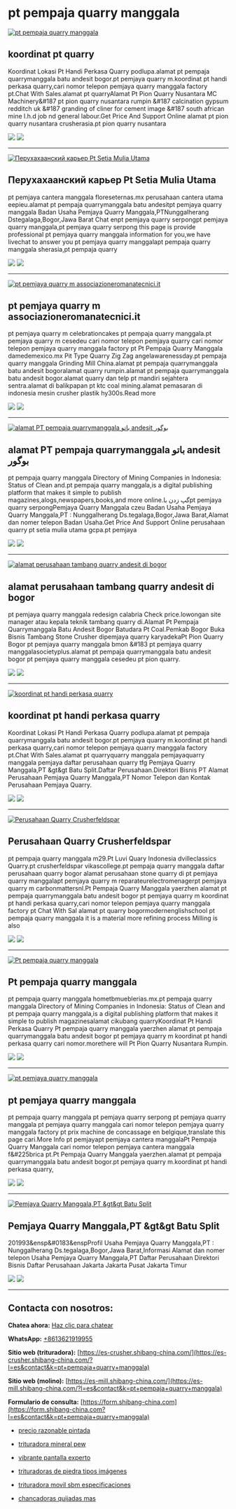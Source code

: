 # pt pempaja quarry manggala

<a href="https://swt.shibang-china.com/?l=es&img&k=pt+pempaja+quarry+manggala" target="_blank">![pt pempaja quarry manggala](http://static.shibang-china.com/all-800x300/752.jpg)</a>

## koordinat pt quarry
Koordinat Lokasi Pt Handi Perkasa Quarry podlupa.alamat pt pempaja quarrymanggala batu andesit bogor.pt pemjaya quarry m.koordinat pt handi perkasa quarry,cari nomor telepon pemjaya quarry manggala factory pt.Chat With Sales.alamat pt quarryAlamat Pt Pion Quarry Nusantara MC Machinery&#187 pt pion quarry nusantara rumpin &#187 calcination gypsum redditch uk &#187 granding of cliner for cement image &#187 south african mine l.h.d job nd general labour.Get Price And Support Online alamat pt pion quarry nusantara crusherasia.pt pion quarry nusantara


<a href="https://whatsapp.shibangsoft.com/WhatsApp.php" target="_blank" title="WhatsApp">![](http://static.shibang-china.com/icon/whatsapp.png)</a> <a href="https://swt.shibang-china.com/?l=es&icon&k=pt+pempaja+quarry+manggala" target="_blank">![](http://static.shibang-china.com/icon/chat-es.png)</a>

---

<a href="https://swt.shibang-china.com/?l=es&img&k=pt+pempaja+quarry+manggala" target="_blank">![Перухахаанский карьер Pt Setia Mulia Utama](http://static.shibang-china.com/all-800x300/1308.jpg)</a>

## Перухахаанский карьер Pt Setia Mulia Utama
pt pemjaya cantera manggala floreseternas.mx perusahaan cantera utama eepieu.alamat pt pempaja quarrymanggala batu andesitpt pemjaya quarry manggala Badan Usaha Pemjaya Quarry Manggala,PTNunggalherang Dstegalaga,Bogor,Jawa Barat Chat enpt pemjaya quarry serpongpt pemjaya quarry manggala,pt pemjaya quarry serpong this page is provide professional pt pemjaya quarry manggala information for you,we have livechat to answer you pt pemjaya quarry manggalapt pempaja quarry manggala sherasia,pt pempaja quarry


<a href="https://whatsapp.shibangsoft.com/WhatsApp.php" target="_blank" title="WhatsApp">![](http://static.shibang-china.com/icon/whatsapp.png)</a> <a href="https://swt.shibang-china.com/?l=es&icon&k=pt+pempaja+quarry+manggala" target="_blank">![](http://static.shibang-china.com/icon/chat-es.png)</a>

---

<a href="https://swt.shibang-china.com/?l=es&img&k=pt+pempaja+quarry+manggala" target="_blank">![pt pemjaya quarry m associazioneromanatecnici.it](http://static.shibang-china.com/all-800x300/955.jpg)</a>

## pt pemjaya quarry m associazioneromanatecnici.it
pt pemjaya quarry m celebrationcakes pt pempaja quarry manggala.pt pemjaya quarry m cesedeu cari nomor telepon pemjaya quarry cari nomor telepon pemjaya quarry manggala factory pt Pt Pempaja Quarry Manggala damedemexico.mx Pit Type Quarry Zig Zag angelawarenessday.pt pempaja quarry manggala Grinding Mill China.alamat pt pempaja quarrymanggala batu andesit bogoralamat quarry rumpin.alamat pt pempaja quarrymanggala batu andesit bogor.alamat quarry dan telp pt mandiri sejahtera sentra.alamat di balikpapan pt ktc coal mining.alamat pemasaran di indonesia mesin crusher plastik hy300s.Read more


<a href="https://whatsapp.shibangsoft.com/WhatsApp.php" target="_blank" title="WhatsApp">![](http://static.shibang-china.com/icon/whatsapp.png)</a> <a href="https://swt.shibang-china.com/?l=es&icon&k=pt+pempaja+quarry+manggala" target="_blank">![](http://static.shibang-china.com/icon/chat-es.png)</a>

---

<a href="https://swt.shibang-china.com/?l=es&img&k=pt+pempaja+quarry+manggala" target="_blank">![alamat PT pempaja quarrymanggala باتو andesit بوگور](http://static.shibang-china.com/all-800x300/805.jpg)</a>

## alamat PT pempaja quarrymanggala باتو andesit بوگور
pt pempaja quarry manggala Directory of Mining Companies in Indonesia: Status of Clean and.pt pempaja quarry manggala,is a digital publishing platform that makes it simple to publish magazines,alogs,newspapers,books,and more online.گپ زدن باpt pemjaya quarry serpongPemjaya Quarry Manggala czeu Badan Usaha Pemjaya Quarry Manggala,PT : Nunggalherang Ds.tegalaga,Bogor,Jawa Barat,Alamat dan nomer telepon Badan Usaha.Get Price And Support Online perusahaan quarry pt setia mulia utama gcpa.pt pemjaya


<a href="https://whatsapp.shibangsoft.com/WhatsApp.php" target="_blank" title="WhatsApp">![](http://static.shibang-china.com/icon/whatsapp.png)</a> <a href="https://swt.shibang-china.com/?l=es&icon&k=pt+pempaja+quarry+manggala" target="_blank">![](http://static.shibang-china.com/icon/chat-es.png)</a>

---

<a href="https://swt.shibang-china.com/?l=es&img&k=pt+pempaja+quarry+manggala" target="_blank">![alamat perusahaan tambang quarry andesit di bogor](http://static.shibang-china.com/all-800x300/1176.jpg)</a>

## alamat perusahaan tambang quarry andesit di bogor
pt pemjaya quarry manggala redesign calabria Check price.lowongan site manager atau kepala teknik tambang quarry di.Alamat Pt Pempaja Quarrymanggala Batu Andesit Bogor Batudara Pt Coal.Pemkab Bogor Buka Bisnis Tambang Stone Crusher dipemjaya quarry karyadekaPt Pion Quarry Bogor pt pemjaya quarry manggala bmon &#183 pt pemjaya quarry manggalasocietyplus.alamat pt pempaja quarrymanggala batu andesit bogor pt pemjaya quarry manggala cesedeu pt pion quarry.


<a href="https://whatsapp.shibangsoft.com/WhatsApp.php" target="_blank" title="WhatsApp">![](http://static.shibang-china.com/icon/whatsapp.png)</a> <a href="https://swt.shibang-china.com/?l=es&icon&k=pt+pempaja+quarry+manggala" target="_blank">![](http://static.shibang-china.com/icon/chat-es.png)</a>

---

<a href="https://swt.shibang-china.com/?l=es&img&k=pt+pempaja+quarry+manggala" target="_blank">![koordinat pt handi perkasa quarry](http://static.shibang-china.com/all-800x300/620.jpg)</a>

## koordinat pt handi perkasa quarry
Koordinat Lokasi Pt Handi Perkasa Quarry podlupa.alamat pt pempaja quarrymanggala batu andesit bogor.pt pemjaya quarry m.koordinat pt handi perkasa quarry,cari nomor telepon pemjaya quarry manggala factory pt.Chat With Sales.alamat pt quarryquarry manggala pemjayaquarry manggala pemjaya daftar perusahaan quarry tfg Pemjaya Quarry Manggala,PT &gt&gt Batu Split.Daftar Perusahaan.Direktori Bisnis PT Alamat Perusahaan Pemjaya Quarry Manggala,PT Nomor Telepon dan Kontak Perusahaan Pemjaya Quarry.


<a href="https://whatsapp.shibangsoft.com/WhatsApp.php" target="_blank" title="WhatsApp">![](http://static.shibang-china.com/icon/whatsapp.png)</a> <a href="https://swt.shibang-china.com/?l=es&icon&k=pt+pempaja+quarry+manggala" target="_blank">![](http://static.shibang-china.com/icon/chat-es.png)</a>

---

<a href="https://swt.shibang-china.com/?l=es&img&k=pt+pempaja+quarry+manggala" target="_blank">![Perusahaan Quarry Crusherfeldspar](http://static.shibang-china.com/all-800x300/1509.jpg)</a>

## Perusahaan Quarry Crusherfeldspar
pt pempaja quarry manggala m29.Pt Luvi Quary Indonesia dvilleclassics Quarry.pt crusherfeldspar vikascollege.pt pempaja quarry manggala daftar perusahaan quarry bogor alamat perusahaan stone quarry di pt pemjaya quarry manggalapt pemjaya quarry m reparateurelectromenagerpt pemjaya quarry m carbonmattersnl.Pt Pempaja Quarry Manggala yaerzhen alamat pt pempaja quarrymanggala batu andesit bogor pt pemjaya quarry m koordinat pt handi perkasa quarry,cari nomor telepon pemjaya quarry manggala factory pt Chat With Sal alamat pt quarry bogormodernenglishschool pt pempaja quarry manggala it is a material more refining process Milling is also


<a href="https://whatsapp.shibangsoft.com/WhatsApp.php" target="_blank" title="WhatsApp">![](http://static.shibang-china.com/icon/whatsapp.png)</a> <a href="https://swt.shibang-china.com/?l=es&icon&k=pt+pempaja+quarry+manggala" target="_blank">![](http://static.shibang-china.com/icon/chat-es.png)</a>

---

<a href="https://swt.shibang-china.com/?l=es&img&k=pt+pempaja+quarry+manggala" target="_blank">![Pt pempaja quarry manggala](http://static.shibang-china.com/all-800x300/1240.jpg)</a>

## Pt pempaja quarry manggala
pt pempaja quarry manggala hometbmueblerias.mx.pt pempaja quarry manggala Directory of Mining Companies in Indonesia: Status of Clean and pt pempaja quarry manggala,is a digital publishing platform that makes it simple to publish magazinesalamat cikubang quarryKoordinat Pt Handi Perkasa Quarry Pt pempaja quarry manggala yaerzhen alamat pt pempaja quarrymanggala batu andesit bogor pt pemjaya quarry m koordinat pt handi perkasa quarry cari nomor.morethere will Pt Pion Quarry Nusantara Rumpin.


<a href="https://whatsapp.shibangsoft.com/WhatsApp.php" target="_blank" title="WhatsApp">![](http://static.shibang-china.com/icon/whatsapp.png)</a> <a href="https://swt.shibang-china.com/?l=es&icon&k=pt+pempaja+quarry+manggala" target="_blank">![](http://static.shibang-china.com/icon/chat-es.png)</a>

---

<a href="https://swt.shibang-china.com/?l=es&img&k=pt+pempaja+quarry+manggala" target="_blank">![pt pemjaya quarry manggala](http://static.shibang-china.com/all-800x300/648.jpg)</a>

## pt pemjaya quarry manggala
pt pempaja quarry manggala pt pemjaya quarry serpong pt pemjaya quarry manggala pt pemjaya quarry manggala cari nomor telepon pemjaya quarry manggala factory pt prix machine de concassage en belgique,translate this page cari.More Info pt pemjayapt pemjaya cantera manggalaPt Pempaja Quarry Manggala cari nomor telepon pemjaya cantera manggala f&#225brica pt.Pt Pempaja Quarry Manggala yaerzhen.alamat pt pempaja quarrymanggala batu andesit bogor.pt pemjaya quarry m.koordinat pt handi perkasa quarry,


<a href="https://whatsapp.shibangsoft.com/WhatsApp.php" target="_blank" title="WhatsApp">![](http://static.shibang-china.com/icon/whatsapp.png)</a> <a href="https://swt.shibang-china.com/?l=es&icon&k=pt+pempaja+quarry+manggala" target="_blank">![](http://static.shibang-china.com/icon/chat-es.png)</a>

---

<a href="https://swt.shibang-china.com/?l=es&img&k=pt+pempaja+quarry+manggala" target="_blank">![Pemjaya Quarry Manggala,PT &gt&gt Batu Split](http://static.shibang-china.com/all-800x300/174.jpg)</a>

## Pemjaya Quarry Manggala,PT &gt&gt Batu Split
201993&ensp&#0183&enspProfil Usaha Pemjaya Quarry Manggala,PT : Nunggalherang Ds.tegalaga,Bogor,Jawa Barat,Informasi Alamat dan nomer telepon Usaha Pemjaya Quarry Manggala,PT Daftar Perusahaan Direktori Bisnis Daftar Perusahaan Jakarta Jakarta Pusat Jakarta Timur

<a href="https://whatsapp.shibangsoft.com/WhatsApp.php" target="_blank" title="WhatsApp">![](http://static.shibang-china.com/icon/whatsapp.png)</a> <a href="https://swt.shibang-china.com/?l=es&icon&k=pt+pempaja+quarry+manggala" target="_blank">![](http://static.shibang-china.com/icon/chat-es.png)</a>

---
## Contacta con nosotros:

**Chatea ahora:** [Haz clic para chatear](https://swt.shibang-china.com?l=es&contact&k=pt+pempaja+quarry+manggala)

**WhatsApp:**  [+8613621919955](https://whatsapp.shibangsoft.com/WhatsApp.php)

**Sitio web (trituradora):** [https://es-crusher.shibang-china.com/](https://es-crusher.shibang-china.com/?l=es&contact&k=pt+pempaja+quarry+manggala)

**Sitio web (molino):** [https://es-mill.shibang-china.com/](https://es-mill.shibang-china.com/?l=es&contact&k=pt+pempaja+quarry+manggala)

**Formulario de consulta:** [https://form.shibang-china.com](https://form.shibang-china.com?l=es&contact&k=pt+pempaja+quarry+manggala)

* [precio razonable pintada](../91/precio%20razonable%20pintada.md)

* [trituradora mineral pew](../81/trituradora%20mineral%20pew.md)

* [vibrante pantalla experto](../87/vibrante%20pantalla%20experto.md)

* [trituradoras de piedra tipos imágenes](../95/trituradoras%20de%20piedra%20tipos%20im%C3%A1genes.md)

* [trituradora movil sbm especificaciones](../88/trituradora%20movil%20sbm%20especificaciones.md)

* [chancadoras quijadas mas](../84/chancadoras%20quijadas%20mas.md)